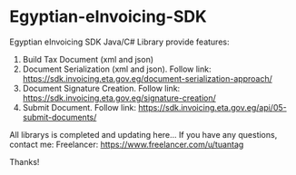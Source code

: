 # Egyptian-eInvoicing-SDK
Egyptian eInvoicing SDK
Java/C# Library provide features:
1. Build Tax Document (xml and json)
2. Document Serialization (xml and json). Follow link: https://sdk.invoicing.eta.gov.eg/document-serialization-approach/
3. Document Signature Creation. Follow link: https://sdk.invoicing.eta.gov.eg/signature-creation/
4. Submit Document. Follow link: https://sdk.invoicing.eta.gov.eg/api/05-submit-documents/

All librarys is completed and updating here...
If you have any questions, contact me: 
Freelancer: https://www.freelancer.com/u/tuantag

Thanks!
